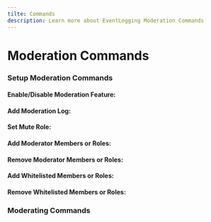```yaml
---
tilte: Commands
description: Learn more about EventLogging Moderation Commands
---
```

# Moderation Commands
### Setup Moderation Commands
#### Enable/Disable Moderation Feature:
#### Add Moderation Log:
#### Set Mute Role:
#### Add Moderator Members or Roles:
#### Remove Moderator Members or Roles:
#### Add Whitelisted Members or Roles:
#### Remove Whitelisted Members or Roles:

### Moderating Commands